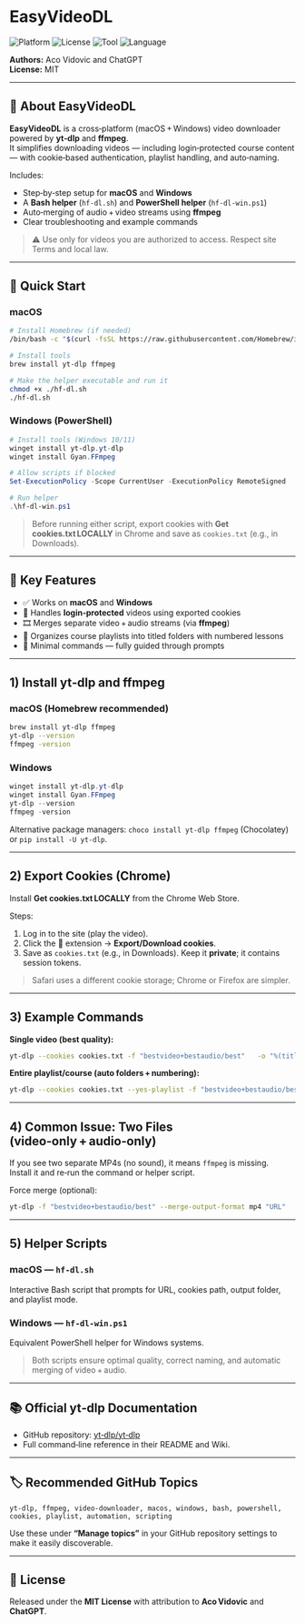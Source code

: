 # EasyVideoDL

![Platform](https://img.shields.io/badge/platform-macOS%20%7C%20Windows-blue)
![License](https://img.shields.io/badge/license-MIT-green)
![Tool](https://img.shields.io/badge/tool-yt--dlp-orange)
![Language](https://img.shields.io/badge/scripts-Bash%20%7C%20PowerShell-yellow)

**Authors:** Aco Vidovic and ChatGPT  
**License:** MIT

---

## 📘 About EasyVideoDL

**EasyVideoDL** is a cross‑platform (macOS + Windows) video downloader powered by **yt‑dlp** and **ffmpeg**.  
It simplifies downloading videos — including login‑protected course content — with cookie‑based authentication, playlist handling, and auto‑naming.

Includes:
- Step‑by‑step setup for **macOS** and **Windows**
- A **Bash helper** (`hf-dl.sh`) and **PowerShell helper** (`hf-dl-win.ps1`)
- Auto‑merging of audio + video streams using **ffmpeg**
- Clear troubleshooting and example commands

> ⚠️ Use only for videos you are authorized to access. Respect site Terms and local law.

---

## 🚀 Quick Start

### macOS
```bash
# Install Homebrew (if needed)
/bin/bash -c "$(curl -fsSL https://raw.githubusercontent.com/Homebrew/install/HEAD/install.sh)"

# Install tools
brew install yt-dlp ffmpeg

# Make the helper executable and run it
chmod +x ./hf-dl.sh
./hf-dl.sh
```

### Windows (PowerShell)
```powershell
# Install tools (Windows 10/11)
winget install yt-dlp.yt-dlp
winget install Gyan.FFmpeg

# Allow scripts if blocked
Set-ExecutionPolicy -Scope CurrentUser -ExecutionPolicy RemoteSigned

# Run helper
.\hf-dl-win.ps1
```

> Before running either script, export cookies with **Get cookies.txt LOCALLY** in Chrome and save as `cookies.txt` (e.g., in Downloads).

---

## 🧩 Key Features

- ✅ Works on **macOS** and **Windows**
- 🔑 Handles **login‑protected** videos using exported cookies
- 🎞️ Merges separate video + audio streams (via **ffmpeg**)
- 📂 Organizes course playlists into titled folders with numbered lessons
- 🧠 Minimal commands — fully guided through prompts

---

## 1) Install yt‑dlp and ffmpeg

### macOS (Homebrew recommended)
```bash
brew install yt-dlp ffmpeg
yt-dlp --version
ffmpeg -version
```

### Windows
```powershell
winget install yt-dlp.yt-dlp
winget install Gyan.FFmpeg
yt-dlp --version
ffmpeg -version
```

Alternative package managers: `choco install yt-dlp ffmpeg` (Chocolatey) or `pip install -U yt-dlp`.

---

## 2) Export Cookies (Chrome)

Install **Get cookies.txt LOCALLY** from the Chrome Web Store.

Steps:
1. Log in to the site (play the video).
2. Click the 🍪 extension → **Export/Download cookies**.
3. Save as `cookies.txt` (e.g., in Downloads). Keep it **private**; it contains session tokens.

> Safari uses a different cookie storage; Chrome or Firefox are simpler.

---

## 3) Example Commands

**Single video (best quality):**
```bash
yt-dlp --cookies cookies.txt -f "bestvideo+bestaudio/best"   -o "%(title)s.%(ext)s" "https://example.com/video-url"
```

**Entire playlist/course (auto folders + numbering):**
```bash
yt-dlp --cookies cookies.txt --yes-playlist -f "bestvideo+bestaudio/best"   -o "%(playlist_title)s/%(playlist_index)03d - %(title)s.%(ext)s"   "https://example.com/course-url"
```

---

## 4) Common Issue: Two Files (video‑only + audio‑only)

If you see two separate MP4s (no sound), it means `ffmpeg` is missing.  
Install it and re‑run the command or helper script.

Force merge (optional):
```bash
yt-dlp -f "bestvideo+bestaudio/best" --merge-output-format mp4 "URL"
```

---

## 5) Helper Scripts

### macOS — `hf-dl.sh`
Interactive Bash script that prompts for URL, cookies path, output folder, and playlist mode.

### Windows — `hf-dl-win.ps1`
Equivalent PowerShell helper for Windows systems.

> Both scripts ensure optimal quality, correct naming, and automatic merging of video + audio.

---

## 📚 Official yt‑dlp Documentation

- GitHub repository: [yt‑dlp/yt‑dlp](https://github.com/yt-dlp/yt-dlp)  
- Full command‑line reference in their README and Wiki.

---

## 🏷️ Recommended GitHub Topics

```
yt-dlp, ffmpeg, video-downloader, macos, windows, bash, powershell, cookies, playlist, automation, scripting
```

Use these under **“Manage topics”** in your GitHub repository settings to make it easily discoverable.

---

## 🧾 License

Released under the **MIT License** with attribution to **Aco Vidovic** and **ChatGPT**.
